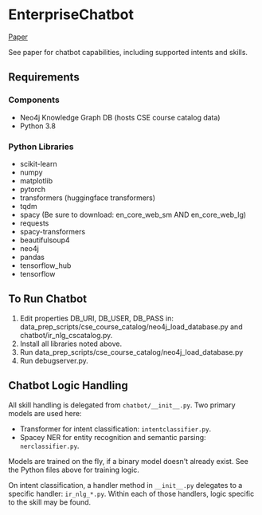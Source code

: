# EnterpriseChatbot
[Paper](https://github.com/j-confusatron/EnterpriseChatbot/blob/main/Enterprise%20Chatbot.pdf)

See paper for chatbot capabilities, including supported intents and skills.

## Requirements
### Components
- Neo4j Knowledge Graph DB (hosts CSE course catalog data)
- Python 3.8

### Python Libraries
- scikit-learn
- numpy
- matplotlib
- pytorch
- transformers (huggingface transformers)
- tqdm
- spacy (Be sure to download: en_core_web_sm AND en_core_web_lg)
- requests
- spacy-transformers
- beautifulsoup4
- neo4j
- pandas
- tensorflow_hub
- tensorflow

## To Run Chatbot
1. Edit properties DB_URI, DB_USER, DB_PASS in: data_prep_scripts/cse_course_catalog/neo4j_load_database.py and chatbot/ir_nlg_cscatalog.py.
2. Install all libraries noted above.
3. Run data_prep_scripts/cse_course_catalog/neo4j_load_database.py
4. Run debugserver.py.

## Chatbot Logic Handling
All skill handling is delegated from `chatbot/__init__.py`. Two primary models are used here:
- Transformer for intent classification: `intentclassifier.py`.
- Spacey NER for entity recognition and semantic parsing: `nerclassifier.py`.

Models are trained on the fly, if a binary model doesn't already exist. See the Python files above for training logic.

On intent classification, a handler method in `__init__.py` delegates to a specific handler: `ir_nlg_*.py`. Within each of those handlers, logic specific to the skill may be found.